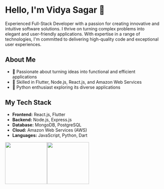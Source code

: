 # Hello, I'm Vidya Sagar 👋

Experienced Full-Stack Developer with a passion for creating innovative and intuitive software solutions. I thrive on turning complex problems into elegant and user-friendly applications. With expertise in a range of technologies, I'm committed to delivering high-quality code and exceptional user experiences.

## About Me

- 🚀 Passionate about turning ideas into functional and efficient applications
- 🌟 Skilled in Flutter, Node.js, React.js, and Amazon Web Services
- 🐍 Python enthusiast exploring its diverse applications

## My Tech Stack

- **Frontend:** React.js, Flutter
- **Backend:** Node.js, Express.js
- **Database:** MongoDB, PostgreSQL
- **Cloud:** Amazon Web Services (AWS)
- **Languages:** JavaScript, Python, Dart

<a href="https://vidsagar-3806a.web.app/"><img height="137px" src="https://github-readme-stats.vercel.app/api?username=vidya-hub&hide_border=true&show_icons=true&include_all_commits=true&count_private=true&line_height=21&text_color=000&icon_color=000&bg_color=0,E6F7FF,B3E0FF,80C7FF,4DA3FF&theme=graywhite" /><!-- wi*quL3fcV --><img height="137px" src="https://github-readme-stats.vercel.app/api/top-langs/?username=vidya-hub&hide=html&hide_border=true&layout=compact&langs_count=6&exclude_repo=comp426,Redventures-Movie-Quotes&text_color=000&icon_color=fff&&bg_color=0,E6F7FF,B3E0FF,80C7FF,4DA3FF&theme=graywhite" /></a>
